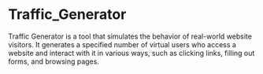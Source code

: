# Traffic_Generator
Traffic Generator is a tool that simulates the behavior of real-world website visitors. It generates a specified number of virtual users who access a website and interact with it in various ways, such as clicking links, filling out forms, and browsing pages. 
